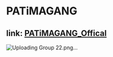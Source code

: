 # PATiMAGANG
## link: [PATiMAGANG_Offical](https://patima-gang.vercel.app/)
![Uploading Group 22.png…]()

